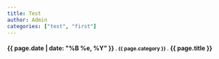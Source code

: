 ```yaml
---
title: Test
author: Admin
categories: ["test", "first"]
---
```


<h4><strong>{{ page.date | date: "%B %e, %Y" }} <small>. {{ page.category }} .</small> {{ page.title }}</strong></h4>
